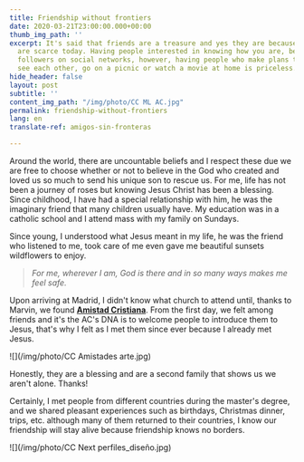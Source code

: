 ```yaml
---
title: Friendship without frontiers
date: 2020-03-21T23:00:00.000+00:00
thumb_img_path: ''
excerpt: It's said that friends are a treasure and yes they are because good friends
  are scarce today. Having people interested in knowing how you are, became having
  followers on social networks, however, having people who make plans to meet and
  see each other, go on a picnic or watch a movie at home is priceless.
hide_header: false
layout: post
subtitle: ''
content_img_path: "/img/photo/CC ML AC.jpg"
permalink: friendship-without-frontiers
lang: en
translate-ref: amigos-sin-fronteras

---
```

Around the world, there are uncountable beliefs and I respect these due we are free to choose whether or not to believe in the God who created and loved us so much to send his unique son to rescue us. For me, life has not been a journey of roses but knowing Jesus Christ has been a blessing. Since childhood, I have had a special relationship with him, he was the imaginary friend that many children usually have. My education was in a catholic school and I attend mass with my family on Sundays.

Since young, I understood what Jesus meant in my life, he was the friend who listened to me, took care of me even gave me beautiful sunsets wildflowers to enjoy.

> _For me, wherever I am, God is there and in so many ways makes me feel safe._

Upon arriving at Madrid, I didn't know what church to attend until, thanks to Marvin, we found  [**Amistad Cristiana**](https://amistadcristianamadrid.org/ "AmistadCristiana"). From the first day, we felt among friends and it's the AC's DNA is to welcome people to introduce them to Jesus, that's why I felt as I met them since ever because I already met Jesus.

![](/img/photo/CC Amistades arte.jpg)

Honestly, they are a blessing and are a second family that shows us we aren't alone. Thanks!

Certainly, I met people from different countries during the master's degree, and we shared pleasant experiences such as birthdays, Christmas dinner, trips, etc. although many of them returned to their countries, I know our friendship will stay alive because friendship knows no borders. 

![](/img/photo/CC Next perfiles_diseño.jpg)